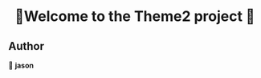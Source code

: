 <h1 align=center>👋Welcome to the Theme2 project 👋</h1>
<p align=center>


## Author

👤 **jason**

##

</p>
